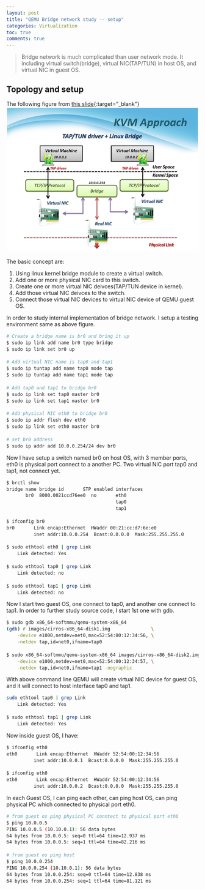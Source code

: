 ```yaml
---
layout: post 
title: "QEMU Bridge network study -- setup"
categories: Virtualization 
toc: true
comments: true
---
```


> Bridge network is much complicated than user network mode.
It including virtual switch(bridge), virtual NIC(TAP/TUN) in host OS, and virtual NIC in guest OS.

## Topology and setup
The following figure from [this slide](http://slideplayer.com/slide/3900554){:target="_blank"}
![QEMU bridge networking](/images/virtualization/qemu_br.jpg "Bridge")

The basic concept are:
1. Using linux kernel bridge module to create a virtual switch.
2. Add one or more physical NIC card to this switch.
3. Create one or more virtual NIC deivces(TAP/TUN device in kernel).
4. Add those virtual NIC deivces to the switch. 
5. Connect those virtual NIC devices to virtual NIC device of QEMU guest OS.

In order to study internal implementation of bridge network.
I setup a testing environment same as above figure.

```bash
# Create a bridge name is br0 and bring it up
$ sudo ip link add name br0 type bridge
$ sudo ip link set br0 up

# Add virtual NIC name is tap0 and tap1
$ sudo ip tuntap add name tap0 mode tap
$ sudo ip tuntap add name tap1 mode tap

# Add tap0 and tap1 to bridge br0
$ sudo ip link set tap0 master br0
$ sudo ip link set tap1 master br0

# Add physical NIC eth0 to bridge br0 
$ sudo ip addr flush dev eth0
$ sudo ip link set eth0 master br0

# set br0 address 
$ sudo ip addr add 10.0.0.254/24 dev br0
```

Now I have setup a switch named br0 on host OS, with 3 member ports, eth0 is physical port connect to a another PC. 
Two virtual NIC port tap0 and tap1, not connect yet.

```bash
$ brctl show
bridge name bridge id       STP enabled	interfaces
       br0  8000.0021ccd76ee0  no       eth0	
                                        tap0
                                        tap1

$ ifconfig br0
br0       Link encap:Ethernet  HWaddr 00:21:cc:d7:6e:e0  
          inet addr:10.0.0.254  Bcast:0.0.0.0  Mask:255.255.255.0

$ sudo ethtool eth0 | grep Link
    Link detected: Yes

$ sudo ethtool tap0 | grep Link
    Link detected: no

$ sudo ethtool tap1 | grep Link
    Link detected: no
```

Now I start two guest OS, one connect to tap0, and another one connect to tap1.
In order to further study source code, I start 1st one with gdb.

```bash
$ sudo gdb x86_64-softmmu/qemu-system-x86_64 
(gdb) r images/cirros-x86_64-disk1.img               \
    -device e1000,netdev=net0,mac=52:54:00:12:34:56, \
    -netdev tap,id=net0,ifname=tap0

$ sudo x86_64-softmmu/qemu-system-x86_64 images/cirros-x86_64-disk2.img \
    -device e1000,netdev=net0,mac=52:54:00:12:34:57, \
    -netdev tap,id=net0,ifname=tap1 -nographic
```

With above command line QEMU will create virtual NIC device for guest OS, and it will connect to host interface tap0 and tap1. 

```bash
sudo ethtool tap0 | grep Link
    Link detected: Yes

$ sudo ethtool tap1 | grep Link
    Link detected: Yes 
```

Now inside guest OS, I have:

```bash
$ ifconfig eth0
eth0       Link encap:Ethernet  HWaddr 52:54:00:12:34:56 
          inet addr:10.0.0.1  Bcast:0.0.0.0  Mask:255.255.255.0

$ ifconfig eth0
eth0       Link encap:Ethernet  HWaddr 52:54:00:12:34:56 
          inet addr:10.0.0.2  Bcast:0.0.0.0  Mask:255.255.255.0
```

In each Guest OS, I can ping each other, can ping host OS, can ping physical PC which connected to physical port eth0.

```bash
# from guest os ping physical PC conntect to physical port eth0
$ ping 10.0.0.5
PING 10.0.0.5 (10.10.0.1): 56 data bytes
64 bytes from 10.0.0.5: seq=0 ttl=64 time=12.937 ms
64 bytes from 10.0.0.5: seq=1 ttl=64 time=82.216 ms

# from guest os ping host
$ ping 10.0.0.254
PING 10.0.0.254 (10.10.0.1): 56 data bytes
64 bytes from 10.0.0.254: seq=0 ttl=64 time=12.838 ms
64 bytes from 10.0.0.254: seq=1 ttl=64 time=81.121 ms
```
